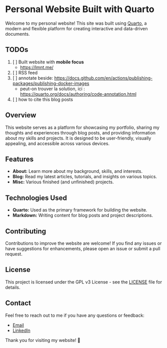 # Personal Website Built with Quarto

Welcome to my personal website! This site was built using [Quarto](https://quarto.org/),
a modern and flexible platform for creating interactive and data-driven
documents.

## TODOs

1. [ ] Built website with **mobile focus**
    - https://lmnt.me/
2. [ ] RSS feed
3. [ ] annotate beside: https://docs.github.com/en/actions/publishing-packages/publishing-docker-images
   - peut-on trouver la solution, ici : https://quarto.org/docs/authoring/code-annotation.html
4. [ ] how to cite this blog posts


## Overview

This website serves as a platform for showcasing my portfolio, sharing my
thoughts and experiences through blog posts, and providing information about my
skills and projects. It is designed to be user-friendly, visually appealing, and
accessible across various devices.

## Features

- **About:** Learn more about my background, skills, and interests.
- **Blog:** Read my latest articles, tutorials, and insights on various topics.
- **Misc:** Various finished (and unfinished) projects.

## Technologies Used

- **Quarto:** Used as the primary framework for building the website.
- **Markdown:** Writing content for blog posts and project descriptions.

## Contributing

Contributions to improve the website are welcome! If you find any issues or have
suggestions for enhancements, please open an issue or submit a pull request.

## License

This project is licensed under the GPL v3 License - see the [LICENSE](LICENSE)
file for details.

## Contact

Feel free to reach out to me if you have any questions or feedback:

- [Email](mailto:guillaumegilles@me.com)
- [LinkedIn](https://www.linkedin.com/in/guillaumegilles/)

Thank you for visiting my website! 🚀
